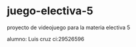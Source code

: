 # juego-electiva-5
proyecto de videojuego para la materia electiva 5

alumno: Luis cruz ci:29526596
